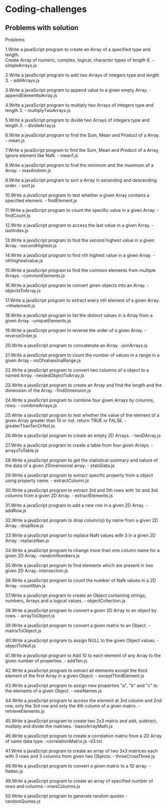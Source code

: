 # Coding-challenges

## Problems with solution

Problems

1.Write a javaScript program to create an Array of a specified type and length.  
Create Array of numeric, complex, logical, character types of length 6. - simpleArrays.js

2.Write a javaScript program to add two Arrays of integers type and length 3. - addArrays.js

3.Write a javaScript program to append value to a given empty Array. - appendElementtoArray.js

4.Write a javaScript program to multiply two Arrays of integers type and length 3. - multiplyTwoArrays.js

5.Write a javaScript program to divide two Arrays of integers type and length 3. - divideArray.js

6.Write a javaScript program to find the Sum, Mean and Product of a Array. - mean.js

7.Write a javaScript program to find the Sum, Mean and Product of a Array, ignore element like NaN. - mean1.js

8.Write a javaScript program to find the minimum and the maximum of a Array. - maxAndmin.js

9.Write a javaScript program to sort a Array in ascending and descending order. - sort.js

10.Write a javaScript program to test whether a given Array contains a specified element. - findElement.js

11.Write a javaScript program to count the specific value in a given Array. - findCount.js

12.Write a javaScript program to access the last value in a given Array. - lastIndex.js

13.Write a javaScript program to find the second highest value in a given Array. -secondHighest.js

14.Write a javaScript program to find nth highest value in a given Array. -nthhighestvalue.js

15.Write a javaScript program to find the common elements from multiple Arrays. -commonElements.js

16.Write a javaScript program to convert given objects into an Array. -objectsToArray.js

17.Write a javaScript program to extract every nth element of a given Array. -nthelement.js

18.Write a javaScript program to list the distinct values in a Array from a given Array. -uniqueElements.js

19.Write a javaScript program to reverse the order of a given Array. -reverseOrder.js

20.Write a javaScript program to concatenate an Array. -joinArrays.js

21.Write a javaScript program to count the number of values in a range in a given Array.- noOfvaluesInaRange.js

22.Write a javaScript program to convert two columns of a object to a named Array. -nestedObjectToArray.js

23.Write a javaScript program to create an Array and find the length and the dimension of the Array. -findDimension.js

24.Write a javaScript program to combine four given Arrays by columns, rows. - combineArrays.js

25.Write a javaScript program to test whether the value of the element of a given Array greater than 10 or not. return TRUE or FALSE. - greaterThanTenOrNot.js

26.Write a javaScript program to create an empty 2D Arrays. - twoDArray.js

27.Write a javaScript program to create a table from four given Arrays. - arraysToTable.js

28.Write a javaScript program to get the statistical summary and nature of the data of a given 2Dimensional array. - statsData.js

29.Write a javaScript program to extract specific property from a object using property name. - extractColumn.js

30.Write a javaScript program to extract 3rd and 5th rows with 1st and 3rd columns from a given 2D Array. - extractElements.js

31.Write a javaScript program to add a new row in a given 2D Array. -addRow.js

32.Write a javaScript program to drop column(s) by name from a given 2D Array. -dropRow.js

33.Write a javaScript program to replace NaN values with 3 in a given 2D Array. -replaceNan.js

34.Write a javaScript program to change more than one column name for a given 2D Array. -randomNumbers.js

35.Write a javaScript program to find elements which are present in two given 2D Array.-intersection.js

36.Write a javaScript program to count the number of NaN values in a 2D Array. -countNan.js

37.Write a javaScript program to create an Object containing strings, numbers, Arrays and a logical values. - objectCollection.js

38.Write a javaScript program to convert a given 2D Array to an object by rows. - arrayToObject.js

39.Write a javaScript program to convert a given matrix to an Object. - matrixToObject.js

40.Write a javaScript program to assign NULL to the given Object values. - objectToNull.js

41.Write a javaScript program to Add 10 to each element of any Array to the given number of properties. - addTen.js

42.Write a javaScript program to extract all elements except the third element of the first Array in a given Object. - exceptThirdElement.js

43.Write a javaScript program to assign new properties "a", "b" and "c" to the elements of a given Object. - newNames.js

44.Write a javaScript program to access the element at 3rd column and 2nd row, only the 3rd row and only the 4th column of a given matrix. - retrieveElements.js

45.Write a javaScript program to create two 2x3 matrix and add, subtract, multiply and divide the matrixes. -basicArrayMath.js

46.Write a javaScript program to create a correlation matrix from a 2D Array of same data type. -correlationMatrix.js -d3.txt

47.Write a javaScript program to create an array of two 3x3 matrices each with 3 rows and 3 columns from given two Objects. - threeCrossThree.js

48.Write a javaScript program to convert a given matrix to a 1D array. - flatten.js

49.Write a javaScript program to create an array of specified number of rows and columns - rowsColumns.js

50.Write a javaScript program to generate random quotes - randomQuotes.js
